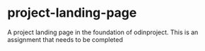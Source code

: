 # project-landing-page
A project landing page in the foundation of odinproject. This is an assignment that needs to be completed
